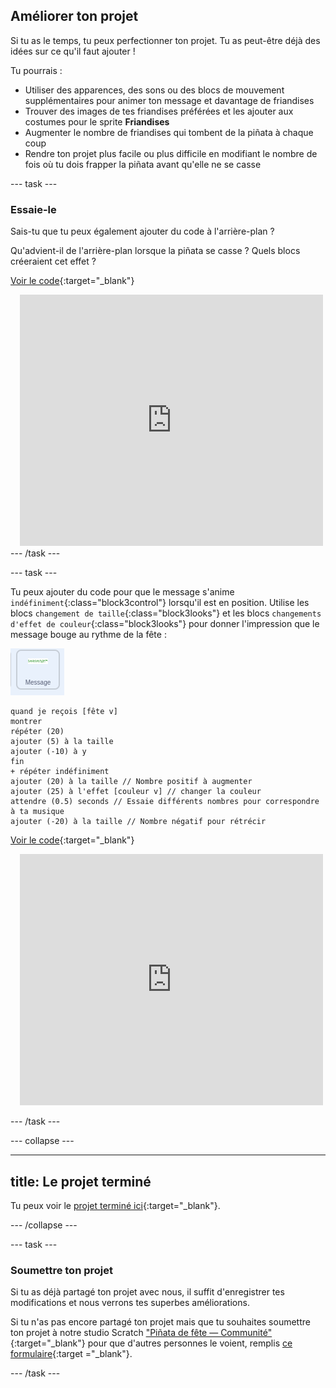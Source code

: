 ## Améliorer ton projet

Si tu as le temps, tu peux perfectionner ton projet. Tu as peut-être déjà des idées sur ce qu'il faut ajouter !

Tu pourrais :

+ Utiliser des apparences, des sons ou des blocs de mouvement supplémentaires pour animer ton message et davantage de friandises
+ Trouver des images de tes friandises préférées et les ajouter aux costumes pour le sprite **Friandises**
+ Augmenter le nombre de friandises qui tombent de la piñata à chaque coup
+ Rendre ton projet plus facile ou plus difficile en modifiant le nombre de fois où tu dois frapper la piñata avant qu'elle ne se casse

--- task ---
### Essaie-le
<div style="display: flex; flex-wrap: wrap">
<div style="flex-basis: 175px; flex-grow: 1">  
Sais-tu que tu peux également ajouter du code à l'arrière-plan ?

Qu'advient-il de l'arrière-plan lorsque la piñata se casse ? Quels blocs créeraient cet effet ? 

[Voir le code](https://scratch.mit.edu/projects/653771814/){:target="_blank"}

</div>
<div class="scratch-preview" style="margin-left: 15px;">
  <iframe allowtransparency="true" width="485" height="402" src="https://scratch.mit.edu/projects/embed/653771814/?autostart=false" frameborder="0"></iframe>
</div>
</div>
--- /task ---

--- task ---

Tu peux ajouter du code pour que le message s'anime `indéfiniment`{:class="block3control"} lorsqu'il est en position. Utilise les blocs `changement de taille`{:class="block3looks"} et les blocs `changements d'effet de couleur`{:class="block3looks"} pour donner l'impression que le message bouge au rythme de la fête :

![L'icône du sprite Message.](images/message-sprite.png)

```blocks3
quand je reçois [fête v]
montrer
répéter (20)
ajouter (5) à la taille
ajouter (-10) à y
fin
+ répéter indéfiniment
ajouter (20) à la taille // Nombre positif à augmenter
ajouter (25) à l'effet [couleur v] // changer la couleur
attendre (0.5) seconds // Essaie différents nombres pour correspondre à ta musique
ajouter (-20) à la taille // Nombre négatif pour rétrécir
```

[Voir le code](https://scratch.mit.edu/projects/656332454/){:target="_blank"}

<div class="scratch-preview" style="margin-left: 15px;">
  <iframe allowtransparency="true" width="485" height="402" src="https://scratch.mit.edu/projects/embed/656332454/?autostart=false" frameborder="0"></iframe>
</div>

--- /task ---

--- collapse ---

---
title: Le projet terminé
---

Tu peux voir le [projet terminé ici](https://scratch.mit.edu/projects/649873783/){:target="_blank"}.

--- /collapse ---

--- task ---

### Soumettre ton projet

Si tu as déjà partagé ton projet avec nous, il suffit d'enregistrer tes modifications et nous verrons tes superbes améliorations.

Si tu n'as pas encore partagé ton projet mais que tu souhaites soumettre ton projet à notre studio Scratch ["Piñata de fête — Communité"](https://scratch.mit.edu/studios/31111242){:target="_blank"} pour que d'autres personnes le voient, remplis [ce formulaire](https://form.raspberrypi.org/f/community-project-submissions){:target ="_blank"}.

--- /task ---
